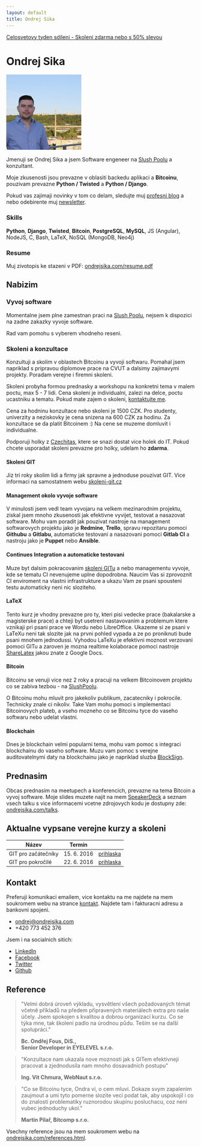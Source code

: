 ```yaml
---
layout: default
title: Ondrej Sika
---
```


<div class="alert alert-success" role="alert">
  <a href="/blog/tyden-sdileni-2016.html" class="alert-link">
    Celosvetovy tyden sdileni - Skoleni zdarma nebo s 50% slevou
  </a>
</div>

# Ondrej Sika

<img src="/static/ondrejsika1_200px.jpg">

Jmenuji se Ondrej Sika a jsem Software engeneer na [Slush Poolu](https://slushpool.com) a konzultant.

Moje zkusenosti jsou prevazne v oblasiti backedu aplikaci a __Bitcoinu__, pouzivam prevazne __Python / Twisted__ a __Python / Django__.

Pokud vas zajimaji novinky v tom co delam, sledujte muj [profesni blog](/blog) a nebo odebirente muj [newsletter](http://go.oxs.cz/skoleni-git-newsletter).

### Skills

__Python__, __Django__, __Twisted__, __Bitcoin__, __PostgreSQL__, __MySQL__, JS (Angular), NodeJS, C, Bash, LaTeX, NoSQL (MongoDB, Neo4j)

### Resume

Muj zivotopis ke stazeni v PDF: [ondrejsika.com/resume.pdf](https://ondrejsika.com/resume.pdf)


## Nabizim

### Vyvoj software

Momentalne jsem plne zamestnan praci na [Slush Poolu](https://slushpool.com), nejsem k dispozici na zadne zakazky vyvoje software.

Rad vam pomohu s vyberem vhodneho reseni.


### Skoleni a konzultace

Konzultuji a skolim v oblastech Bitcoinu a vyvoji softwaru. Pomahal jsem napriklad s pripravou diplomove prace na CVUT a dalsimy zajimavymi projekty. Poradam verejne i firemni skoleni.

Skoleni probyha formou prednasky a workshopu na konkretni tema v malem poctu, max 5 - 7 lidi. Cena skoleni je individualni, zalezi na delce, poctu ucastniku a tematu. Pokud mate zajem o skoleni, [kontaktujte me](#kontakt).

Cena za hodninu konzultace nebo skoleni je 1500 CZK. Pro studenty, univerzity a neziskovky je cena snizena na 600 CZK za hodinu. Za konzultace se da platit Bitcoinem :) Na cene se muzeme domluvit i individualne.

Podporuji holky z [Czechitas](http://czechitas.cz), ktere se snazi dostat vice holek do IT. Pokud chcete usporadat skoleni prevazne pro holky, udelam ho __zdarma__.


#### Skoleni GIT

Jiz tri roky skolim lidi a firmy jak spravne a jednoduse pouzivat GIT. Vice informaci na samostatnem webu [skoleni-git.cz](https://skoleni-git.cz)


#### Management okolo vyvoje software

V minulosti jsem vedl team vyvojaru na velkem mezinarodnim projektu, ziskal jsem mnoho zkusenosti jak efektivne vyvijet, testovat a nasazovat software. Mohu vam poradit jak pouzivat nastroje na management softwarovych projektu jako je __Redmine__, __Trello__, spravu repozitaru pomoci __Githubu__ a __Gitlabu__, automaticke testovani a nasazovani pomoci __Gitlab CI__ a nastroju jako je __Puppet__ nebo __Ansible__.


#### Continues Integration a automaticke testovani

Muze byt dalsim pokracovanim [skoleni GITu](https://skoleni-git.cz) a nebo managementu vyvoje, kde se tematu CI nevenujeme uplne dopodrobna. Naucim Vas si zprovoznit CI enviroment na vlastni infrastrukture a ukazu Vam ze psani spousteni testu automaticky neni nic sloziteho.

#### LaTeX

Tento kurz je vhodny prevazne pro ty, kteri pisi vedecke prace (bakalarske a magisterske prace) a chteji byt usetreni nastavovanim a problemum ktere vznikaji pri psani prace ve Wordu nebo LibreOffice. Ukazeme si ze psani v LaTeXu neni tak slozite jak na prvni pohled vypada a ze po proniknuti bude psani mnohem jednodussi. Vyhodou LaTeXu je efektivni moznost verzovani pomoci GITu a zaroven je mozna realtime kolaborace pomoci nastroje [ShareLatex](https://sharelatex.com) jakou znate z Google Docs.

#### Bitcoin

Bitcoinu se venuji vice nez 2 roky a pracuji na velkem Bitcoinovem projektu co se zabiva tezbou - na [SlushPoolu](https://slushpool.com).

O Bitcoinu mohu mluvit pro jakekoliv publikum, zacatecniky i pokrocile. Technicky znale ci nikoliv. Take Vam mohu pomoci s implementaci Bitcoinovych plateb, a vseho mozneho co se Bitcoinu tyce do vaseho softwaru nebo udelat vlastni.

#### Blockchain

Dnes je blockchain velmi popularni tema, mohu vam pomoc s integraci blockchainu do vaseho software. Muzu vam pomoc s verejne auditovatelnymi daty na blockchainu jako je napriklad sluzba [BlockSign](https://blocksign.com).


## Prednasim

Obcas prednasim na meetupech a konferencich, prevazne na tema Bitcoin a vyvoj software. Moje slides muzete najit na mem [SpeakerDeck](https://speakerdeck.com/ondrejsika) a seznam vsech talku s vice informacemi vcetne zdrojovych kodu je dostupny zde: [ondrejsika.com/talks](https://ondrejsika.com/talks).

## Aktualne vypsane verejne kurzy a skoleni

| Název | Termín | |
| --- | --- | --- |
| GIT pro začátečníky | 15. 6. 2016 | [prihlaska](http://goo.gl/forms/61WiMCpVMO3Sm8a83) |
| GIT pro pokročilé | 22. 6. 2016 | [prihlaska](http://goo.gl/forms/t2RgOGsc1ewxIi3J3) |


## Kontakt

Preferuji komunikaci emailem, vice kontaktu na me najdete na mem soukromem webu na strance [kontakt](https://ondrejsika.com/contact.html). Najdete tam i fakturacni adresu a bankovni spojeni.

- <ondrej@ondrejsika.com>
- +420 773 452 376

Jsem i na socialnich sitich:

- [LinkedIn](https://www.linkedin.com/in/ondrejsika)
- [Facebook](https://facebook.com/sikaondrej2)
- [Twitter](https://twitter.com/ondrejsika)
- [Github](https://github.com/ondrejsika)

## Reference

> "Velmi dobrá úroveň výkladu, vysvětlení všech požadovaných témat včetně příkladů na předem připravených materiálech extra pro naše účely. Jsem spokojen s kvalitou a dobrou organizací  kurzu. Co se týka mne, tak školení padlo na úrodnou půdu. Teším se na další spolupráci."
>
> __Bc. Ondřej Fous, DiS.,<br> Senior Developer in EYELEVEL s.r.o.__

> "Konzultace nam ukazala nove moznosti jak s GITem efektivneji pracovat a zjednodusila nam mnoho dosavadnich postupu"
>
> __Ing. Vit Chmura, WebNaut s.r.o.__

> "Co se Bitcoinu tyce, Ondra vi, o cem mluvi. Dokaze svym zapalenim zaujmout a umi tyto pomerne slozite veci podat tak, aby uspokojil i co do znalosti problematiky ruznorodou skupinu posluchacu, coz neni vubec jednoduchy ukol."
>
> __Martin Pilař, Bitcomp s.r.o.__

Vsechny reference jsou na mem soukromem webu na [ondrejsika.com/references.html](https://ondrejsika.com/references.html).


